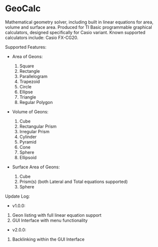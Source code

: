 # GeoCalc
Mathematical geometry solver, including built in linear equations for area, volume and surface area. Produced for TI Basic programmable graphical calculators, designed specifically for Casio variant. Known supported calculators include: Casio FX-CG20.

Supported Features:
 - Area of Geons:
    1. Square
    2. Rectangle
    3. Parallelogram
    4. Trapezoid
    5. Circle
    6. Ellipse
    7. Triangle
    8. Regular Polygon

- Volume of Geons:
    1. Cube
    2. Rectangular Prism
    3. Irregular Prism
    4. Cylinder
    5. Pyramid
    6. Cone
    7. Sphere
    8. Ellipsoid

- Surface Area of Geons:
    1. Cube
    2. Prism(s) (both Lateral and Total equations supported)
    3. Sphere

Update Log:
 - v1.0.0:
  1. Geon listing with full linear equation support
  2. GUI Interface with menu functionality
 - v2.0.0:
  1. Backlinking within the GUI Interface